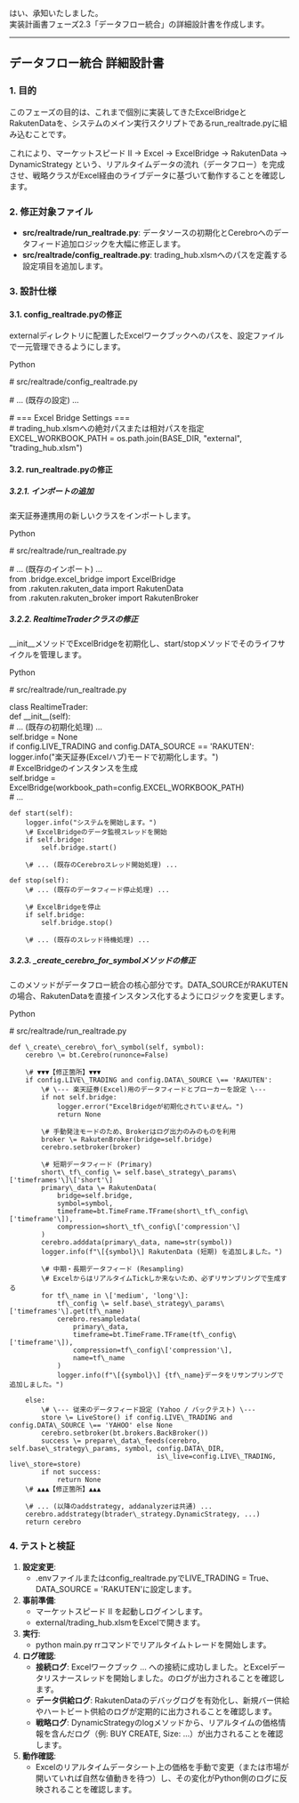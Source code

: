 はい、承知いたしました。  
実装計画書フェーズ2.3「データフロー統合」の詳細設計書を作成します。

---

## **データフロー統合 詳細設計書**

### **1\. 目的**

このフェーズの目的は、これまで個別に実装してきたExcelBridgeとRakutenDataを、システムのメイン実行スクリプトであるrun\_realtrade.pyに組み込むことです。

これにより、マーケットスピード II → Excel → ExcelBridge → RakutenData → DynamicStrategy という、リアルタイムデータの流れ（データフロー）を完成させ、戦略クラスがExcel経由のライブデータに基づいて動作することを確認します。

### **2\. 修正対象ファイル**

* **src/realtrade/run\_realtrade.py**: データソースの初期化とCerebroへのデータフィード追加ロジックを大幅に修正します。  
* **src/realtrade/config\_realtrade.py**: trading\_hub.xlsmへのパスを定義する設定項目を追加します。

### **3\. 設計仕様**

#### **3.1. config\_realtrade.pyの修正**

externalディレクトリに配置したExcelワークブックへのパスを、設定ファイルで一元管理できるようにします。

Python

\# src/realtrade/config\_realtrade.py

\# ... (既存の設定) ...

\# \=== Excel Bridge Settings \===  
\# trading\_hub.xlsmへの絶対パスまたは相対パスを指定  
EXCEL\_WORKBOOK\_PATH \= os.path.join(BASE\_DIR, "external", "trading\_hub.xlsm")

#### **3.2. run\_realtrade.pyの修正**

##### **3.2.1. インポートの追加**

楽天証券連携用の新しいクラスをインポートします。

Python

\# src/realtrade/run\_realtrade.py

\# ... (既存のインポート) ...  
from .bridge.excel\_bridge import ExcelBridge  
from .rakuten.rakuten\_data import RakutenData  
from .rakuten.rakuten\_broker import RakutenBroker

##### **3.2.2. RealtimeTraderクラスの修正**

\_\_init\_\_メソッドでExcelBridgeを初期化し、start/stopメソッドでそのライフサイクルを管理します。

Python

\# src/realtrade/run\_realtrade.py

class RealtimeTrader:  
    def \_\_init\_\_(self):  
        \# ... (既存の初期化処理) ...  
        self.bridge \= None  
        if config.LIVE\_TRADING and config.DATA\_SOURCE \== 'RAKUTEN':  
            logger.info("楽天証券(Excelハブ)モードで初期化します。")  
            \# ExcelBridgeのインスタンスを生成  
            self.bridge \= ExcelBridge(workbook\_path=config.EXCEL\_WORKBOOK\_PATH)  
        \# ...

    def start(self):  
        logger.info("システムを開始します。")  
        \# ExcelBridgeのデータ監視スレッドを開始  
        if self.bridge:  
            self.bridge.start()  
          
        \# ... (既存のCerebroスレッド開始処理) ...

    def stop(self):  
        \# ... (既存のデータフィード停止処理) ...  
          
        \# ExcelBridgeを停止  
        if self.bridge:  
            self.bridge.stop()  
              
        \# ... (既存のスレッド待機処理) ...

##### **3.2.3. \_create\_cerebro\_for\_symbolメソッドの修正**

このメソッドがデータフロー統合の核心部分です。DATA\_SOURCEがRAKUTENの場合、RakutenDataを直接インスタンス化するようにロジックを変更します。

Python

\# src/realtrade/run\_realtrade.py

    def \_create\_cerebro\_for\_symbol(self, symbol):  
        cerebro \= bt.Cerebro(runonce=False)  
          
        \# ▼▼▼【修正箇所】▼▼▼  
        if config.LIVE\_TRADING and config.DATA\_SOURCE \== 'RAKUTEN':  
            \# \--- 楽天証券(Excel)用のデータフィードとブローカーを設定 \---  
            if not self.bridge:  
                logger.error("ExcelBridgeが初期化されていません。")  
                return None  
              
            \# 手動発注モードのため、Brokerはログ出力のみのものを利用  
            broker \= RakutenBroker(bridge=self.bridge)  
            cerebro.setbroker(broker)

            \# 短期データフィード (Primary)  
            short\_tf\_config \= self.base\_strategy\_params\['timeframes'\]\['short'\]  
            primary\_data \= RakutenData(  
                bridge=self.bridge,  
                symbol=symbol,  
                timeframe=bt.TimeFrame.TFrame(short\_tf\_config\['timeframe'\]),  
                compression=short\_tf\_config\['compression'\]  
            )  
            cerebro.adddata(primary\_data, name=str(symbol))  
            logger.info(f"\[{symbol}\] RakutenData (短期) を追加しました。")

            \# 中期・長期データフィード (Resampling)  
            \# ExcelからはリアルタイムTickしか来ないため、必ずリサンプリングで生成する  
            for tf\_name in \['medium', 'long'\]:  
                tf\_config \= self.base\_strategy\_params\['timeframes'\].get(tf\_name)  
                cerebro.resampledata(  
                    primary\_data,  
                    timeframe=bt.TimeFrame.TFrame(tf\_config\['timeframe'\]),  
                    compression=tf\_config\['compression'\],  
                    name=tf\_name  
                )  
                logger.info(f"\[{symbol}\] {tf\_name}データをリサンプリングで追加しました。")

        else:  
            \# \--- 従来のデータフィード設定 (Yahoo / バックテスト) \---  
            store \= LiveStore() if config.LIVE\_TRADING and config.DATA\_SOURCE \== 'YAHOO' else None  
            cerebro.setbroker(bt.brokers.BackBroker())  
            success \= prepare\_data\_feeds(cerebro, self.base\_strategy\_params, symbol, config.DATA\_DIR,  
                                         is\_live=config.LIVE\_TRADING, live\_store=store)  
            if not success:  
                return None  
        \# ▲▲▲【修正箇所】▲▲▲

        \# ... (以降のaddstrategy, addanalyzerは共通) ...  
        cerebro.addstrategy(btrader\_strategy.DynamicStrategy, ...)  
        return cerebro

### **4\. テストと検証**

1. **設定変更**:  
   * .envファイルまたはconfig\_realtrade.pyでLIVE\_TRADING \= True、DATA\_SOURCE \= 'RAKUTEN'に設定します。  
2. **事前準備**:  
   * マーケットスピード II を起動しログインします。  
   * external/trading\_hub.xlsmをExcelで開きます。  
3. **実行**:  
   * python main.py rrコマンドでリアルタイムトレードを開始します。  
4. **ログ確認**:  
   * **接続ログ**: Excelワークブック ... への接続に成功しました。とExcelデータリスナースレッドを開始しました。のログが出力されることを確認します。  
   * **データ供給ログ**: RakutenDataのデバッグログを有効化し、新規バー供給やハートビート供給のログが定期的に出力されることを確認します。  
   * **戦略ログ**: DynamicStrategyのlogメソッドから、リアルタイムの価格情報を含んだログ（例: BUY CREATE, Size: ...）が出力されることを確認します。  
5. **動作確認**:  
   * Excelのリアルタイムデータシート上の価格を手動で変更（または市場が開いていれば自然な値動きを待つ）し、その変化がPython側のログに反映されることを確認します。